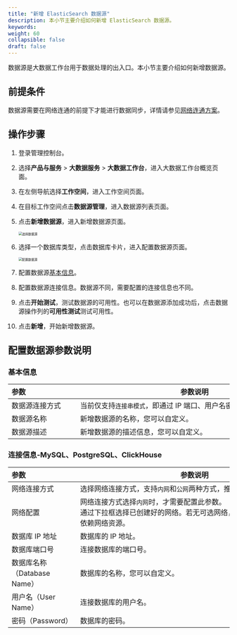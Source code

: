 ```yaml
---
title: "新增 ElasticSearch 数据源"
description: 本小节主要介绍如何新增 ElasticSearch 数据源。 
keywords: 
weight: 60
collapsible: false
draft: false
---
```


数据源是大数据工作台用于数据处理的出入口。本小节主要介绍如何新增数据源。

## 前提条件

数据源需要在网络连通的前提下才能进行数据同步，详情请参见[网络连通方案](../connect/)。

## 操作步骤

1. 登录管理控制台。
2. 选择**产品与服务** > **大数据服务** > **大数据工作台**，进入大数据工作台概览页面。
3. 在左侧导航选择**工作空间**，进入工作空间页面。
4. 在目标工作空间点击**数据源管理**，进入数据源列表页面。
5. 点击**新增数据源**，进入新增数据源页面。
   
   <img src="/bigdata/dataomnis/_images/choose_database.png" alt="选择数据源" style="zoom:50%;" />

6. 选择一个数据库类型，点击数据库卡片，进入配置数据源页面。

   <img src="/bigdata/dataomnis/_images/set_database.png" alt="配置数据源" style="zoom:50%;" />

7. 配置数据源[基本信息](#基本信息)。
8. 配置数据源连接信息。数据源不同，需要配置的连接信息也不同。
9.  点击**开始测试**，测试数据源的可用性。也可以在数据源添加成功后，点击数据源操作列的**可用性测试**测试可用性。
10. 点击**新增**，开始新增数据源。

## 配置数据源参数说明

### 基本信息

| <span style="display:inline-block;width:140px">参数</span>  | <span style="display:inline-block;width:520px">参数说明</span>  |
| :------------- | ---------------------------------------------------------- |
| 数据源连接方式   | 当前仅支持`连接串模式`，即通过 IP 端口、用户名密码进行连接。 |
| 数据源名称     | 新增数据源的名称，您可以自定义。                            |
| 数据源描述     | 新增数据源的描述信息，您可以自定义。                         |

### 连接信息-MySQL、PostgreSQL、ClickHouse

| <span style="display:inline-block;width:140px">参数</span>  | <span style="display:inline-block;width:520px">参数说明</span>  |
| :--------- | -------------------------------------------- |
| 网络连接方式   | 选择网络连接方式，支持`内网`和`公网`两种方式，推荐使用`内网`方式。                   |
| 网络配置   | 网络连接方式选择`内网`时，才需要配置此参数。<br>通过下拉框选择已创建好的网络。若无可选网络，可点击**绑定 VPC**，创建依赖网络资源。               |
| 数据库 IP 地址    | 数据库的 IP 地址。                            |
| 数据库端口号     | 连接数据库的端口号。                           |
| 数据库名称（Database Name）   | 数据库的名称，您可以自定义。                   |             
| 用户名（User Name）     | 连接数据库的用户名。                           |
| 密码（Password）       | 数据库的密码。                                | 
